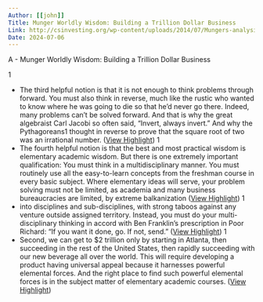 ```yaml
---
Author: [[john]]
Title: Munger Worldly Wisdom: Building a Trillion Dollar Business
Link: http://csinvesting.org/wp-content/uploads/2014/07/Mungers-analysis-to-build-a-Trillion-Dollar-Business-from-Scratch.pdf
Date: 2024-07-06
---
```

A - Munger Worldly Wisdom: Building a Trillion Dollar Business

1
- The third helpful notion is that it is not enough to think problems through forward. You must also
  think in reverse, much like the rustic who wanted to know where he was going to die so that
  he’d never go there. Indeed, many problems can’t be solved forward. And that is why the great
  algebraist Carl Jacobi so often said, “Invert, always invert.” And why the Pythagoreans1
  thought in reverse to prove that the square root of two was an irrational number. ([View Highlight](https://read.readwise.io/read/01gwcyhwd63k47753rsmpph5w5))
1
- The fourth helpful notion is that the best and most practical wisdom is elementary academic
  wisdom. But there is one extremely important qualification: You must think in a multidisciplinary
  manner. You must routinely use all the easy-to-learn concepts from the freshman course in
  every basic subject. Where elementary ideas will serve, your problem solving must not be
  limited, as academia and many business bureaucracies are limited, by extreme balkanization ([View Highlight](https://read.readwise.io/read/01gwcyjvt8n8m7cxms3e9b6363))
1
- into disciplines and sub-disciplines, with strong taboos against any venture outside assigned
  territory. Instead, you must do your multi-disciplinary thinking in accord with Ben Franklin’s
  prescription in Poor Richard: “If you want it done, go. If not, send.” ([View Highlight](https://read.readwise.io/read/01gwcyk3bxcnwwtafnd0jc4zd1))
1
- Second, we can get to $2 trillion only by starting in Atlanta, then
  succeeding in the rest of the United States, then rapidly succeeding with our new beverage all
  over the world. This will require developing a product having universal appeal because it
  harnesses powerful elemental forces. And the right place to find such powerful elemental forces
  is in the subject matter of elementary academic courses. ([View Highlight](https://read.readwise.io/read/01gwcyq608xajpfd63bxck63hy))
